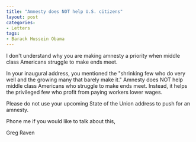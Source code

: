 ```yaml
---
title: "Amnesty does NOT help U.S. citizens"
layout: post
categories:
- Letters
tags:
- Barack Hussein Obama
---
```


I don't understand why you are making amnesty a priority when middle class Americans struggle to make ends meet.  
  
In your inaugural address, you mentioned the "shrinking few who do very well and the growing many that barely make it." Amnesty does NOT help middle class Americans who struggle to make ends meet. Instead, it helps the privileged few who profit from paying workers lower wages.

Please do not use your upcoming State of the Union address to push for an amnesty.

Phone me if you would like to talk about this,

Greg Raven
